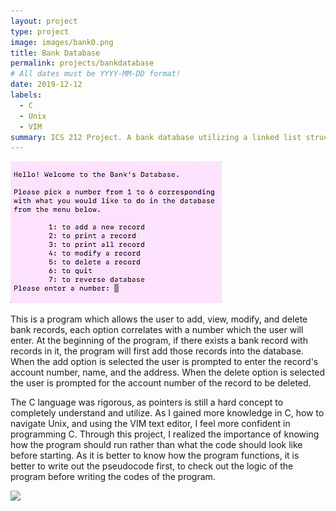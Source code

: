 ```yaml
---
layout: project
type: project
image: images/bank0.png
title: Bank Database
permalink: projects/bankdatabase
# All dates must be YYYY-MM-DD format!
date: 2019-12-12
labels:
  - C
  - Unix
  - VIM
summary: ICS 212 Project. A bank database utilizing a linked list structure.
---
```


<img class="ui medium right floated rounded image" src="../images/bank1.png">

This is a program which allows the user to add, view, modify, and delete bank records, each option correlates with a number which the user will enter. At the beginning of the program, if there exists a bank record with records in it, the program will first add those records into the database. When the add option is selected the user is prompted to enter the record's account number, name, and the address. When the delete option is selected the user is prompted for the account number of the record to be deleted.


The C language was rigorous, as pointers is still a hard concept to completely understand and utilize. As I gained more knowledge in C, how to navigate Unix, and using the VIM text editor, I feel more confident in programming C. Through this project, I realized the importance of knowing how the program should run rather than what the code should look like before starting. As it is better to know how the program functions, it is better to write out the pseudocode first, to check out the logic of the program before writing the codes of the program.

<img class="ui image" src="{{ site.baseurl }}/images/bank2.png">
